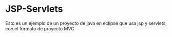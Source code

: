 # JSP-Servlets
Esto es un ejemplo de un proyecto de java en eclipse que usa jsp y servlets, con el formato de proyecto MVC
